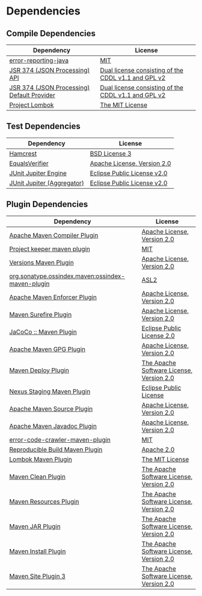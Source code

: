 <!-- @formatter:off -->
# Dependencies

## Compile Dependencies

| Dependency                                      | License                                                  |
| ----------------------------------------------- | -------------------------------------------------------- |
| [error-reporting-java][0]                       | [MIT][1]                                                 |
| [JSR 374 (JSON Processing) API][2]              | [Dual license consisting of the CDDL v1.1 and GPL v2][3] |
| [JSR 374 (JSON Processing) Default Provider][2] | [Dual license consisting of the CDDL v1.1 and GPL v2][3] |
| [Project Lombok][6]                             | [The MIT License][7]                                     |

## Test Dependencies

| Dependency                       | License                           |
| -------------------------------- | --------------------------------- |
| [Hamcrest][8]                    | [BSD License 3][9]                |
| [EqualsVerifier][10]             | [Apache License, Version 2.0][11] |
| [JUnit Jupiter Engine][12]       | [Eclipse Public License v2.0][13] |
| [JUnit Jupiter (Aggregator)][12] | [Eclipse Public License v2.0][13] |

## Plugin Dependencies

| Dependency                                              | License                                        |
| ------------------------------------------------------- | ---------------------------------------------- |
| [Apache Maven Compiler Plugin][16]                      | [Apache License, Version 2.0][17]              |
| [Project keeper maven plugin][18]                       | [MIT][1]                                       |
| [Versions Maven Plugin][20]                             | [Apache License, Version 2.0][17]              |
| [org.sonatype.ossindex.maven:ossindex-maven-plugin][22] | [ASL2][11]                                     |
| [Apache Maven Enforcer Plugin][24]                      | [Apache License, Version 2.0][17]              |
| [Maven Surefire Plugin][26]                             | [Apache License, Version 2.0][17]              |
| [JaCoCo :: Maven Plugin][28]                            | [Eclipse Public License 2.0][29]               |
| [Apache Maven GPG Plugin][30]                           | [Apache License, Version 2.0][11]              |
| [Maven Deploy Plugin][32]                               | [The Apache Software License, Version 2.0][11] |
| [Nexus Staging Maven Plugin][34]                        | [Eclipse Public License][35]                   |
| [Apache Maven Source Plugin][36]                        | [Apache License, Version 2.0][17]              |
| [Apache Maven Javadoc Plugin][38]                       | [Apache License, Version 2.0][17]              |
| [error-code-crawler-maven-plugin][40]                   | [MIT][1]                                       |
| [Reproducible Build Maven Plugin][42]                   | [Apache 2.0][11]                               |
| [Lombok Maven Plugin][44]                               | [The MIT License][1]                           |
| [Maven Clean Plugin][46]                                | [The Apache Software License, Version 2.0][11] |
| [Maven Resources Plugin][48]                            | [The Apache Software License, Version 2.0][11] |
| [Maven JAR Plugin][50]                                  | [The Apache Software License, Version 2.0][11] |
| [Maven Install Plugin][52]                              | [The Apache Software License, Version 2.0][11] |
| [Maven Site Plugin 3][54]                               | [The Apache Software License, Version 2.0][11] |

[18]: https://github.com/exasol/project-keeper-maven-plugin
[28]: https://www.eclemma.org/jacoco/index.html
[0]: https://github.com/exasol/error-reporting-java
[2]: https://javaee.github.io/jsonp
[11]: http://www.apache.org/licenses/LICENSE-2.0.txt
[6]: https://projectlombok.org
[26]: https://maven.apache.org/surefire/maven-surefire-plugin/
[34]: http://www.sonatype.com/public-parent/nexus-maven-plugins/nexus-staging/nexus-staging-maven-plugin/
[46]: http://maven.apache.org/plugins/maven-clean-plugin/
[1]: https://opensource.org/licenses/MIT
[20]: http://www.mojohaus.org/versions-maven-plugin/
[44]: http://anthonywhitford.com/lombok.maven/lombok-maven-plugin/
[9]: http://opensource.org/licenses/BSD-3-Clause
[16]: https://maven.apache.org/plugins/maven-compiler-plugin/
[3]: https://oss.oracle.com/licenses/CDDL+GPL-1.1
[30]: http://maven.apache.org/plugins/maven-gpg-plugin/
[29]: https://www.eclipse.org/legal/epl-2.0/
[35]: http://www.eclipse.org/legal/epl-v10.html
[7]: https://projectlombok.org/LICENSE
[42]: http://zlika.github.io/reproducible-build-maven-plugin
[50]: http://maven.apache.org/plugins/maven-jar-plugin/
[17]: https://www.apache.org/licenses/LICENSE-2.0.txt
[24]: https://maven.apache.org/enforcer/maven-enforcer-plugin/
[13]: https://www.eclipse.org/legal/epl-v20.html
[52]: http://maven.apache.org/plugins/maven-install-plugin/
[12]: https://junit.org/junit5/
[22]: https://sonatype.github.io/ossindex-maven/maven-plugin/
[10]: http://www.jqno.nl/equalsverifier
[36]: https://maven.apache.org/plugins/maven-source-plugin/
[8]: http://hamcrest.org/JavaHamcrest/
[32]: http://maven.apache.org/plugins/maven-deploy-plugin/
[54]: http://maven.apache.org/plugins/maven-site-plugin/
[48]: http://maven.apache.org/plugins/maven-resources-plugin/
[38]: https://maven.apache.org/plugins/maven-javadoc-plugin/
[40]: https://github.com/exasol/error-code-crawler-maven-plugin
